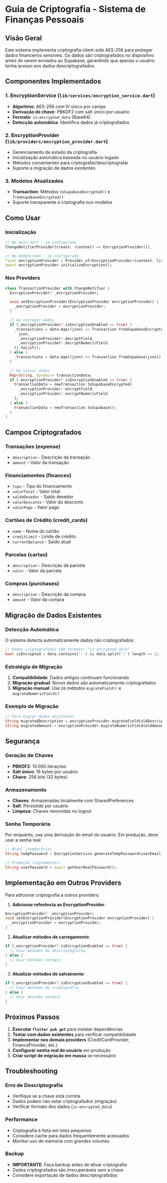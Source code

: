 # Guia de Criptografia - Sistema de Finanças Pessoais

## Visão Geral

Este sistema implementa criptografia client-side AES-256 para proteger dados financeiros sensíveis. Os dados são criptografados no dispositivo antes de serem enviados ao Supabase, garantindo que apenas o usuário tenha acesso aos dados descriptografados.

## Componentes Implementados

### 1. EncryptionService (`lib/services/encryption_service.dart`)
- **Algoritmo**: AES-256 com IV único por campo
- **Derivação de chave**: PBKDF2 com salt único por usuário
- **Formato**: `iv:encrypted_data` (Base64)
- **Detecção automática**: Identifica dados já criptografados

### 2. EncryptionProvider (`lib/providers/encryption_provider.dart`)
- Gerenciamento de estado da criptografia
- Inicialização automática baseada no usuário logado
- Métodos convenientes para criptografar/descriptografar
- Suporte a migração de dados existentes

### 3. Modelos Atualizados
- **Transaction**: Métodos `toSupabaseEncrypted()` e `fromSupabaseEncrypted()`
- Suporte transparente a criptografia nos modelos

## Como Usar

### Inicialização
```dart
// No main.dart - já configurado
ChangeNotifierProvider(create: (context) => EncryptionProvider()),

// No HomeScreen - já configurado
final encryptionProvider = Provider.of<EncryptionProvider>(context, listen: false);
await encryptionProvider.initializeEncryption();
```

### Nos Providers
```dart
class TransactionProvider with ChangeNotifier {
  EncryptionProvider? _encryptionProvider;

  void setEncryptionProvider(EncryptionProvider encryptionProvider) {
    _encryptionProvider = encryptionProvider;
  }

  // Ao carregar dados
  if (_encryptionProvider?.isEncryptionEnabled == true) {
    _transactions = data.map((json) => Transaction.fromSupabaseEncrypted(
      json, 
      _encryptionProvider!.decryptField, 
      _encryptionProvider!.decryptNumericField
    )).toList();
  } else {
    _transactions = data.map((json) => Transaction.fromSupabase(json)).toList();
  }

  // Ao salvar dados
  Map<String, dynamic> transactionData;
  if (_encryptionProvider?.isEncryptionEnabled == true) {
    transactionData = newTransaction.toSupabaseEncrypted(
      _encryptionProvider!.encryptField,
      _encryptionProvider!.encryptNumericField
    );
  } else {
    transactionData = newTransaction.toSupabase();
  }
}
```

## Campos Criptografados

### Transações (expense)
- `description` - Descrição da transação
- `amount` - Valor da transação

### Financiamentos (finances)
- `tipo` - Tipo do financiamento
- `valorTotal` - Valor total
- `saldoDevedor` - Saldo devedor
- `valorDesconto` - Valor do desconto
- `valorPago` - Valor pago

### Cartões de Crédito (credit_cards)
- `name` - Nome do cartão
- `creditLimit` - Limite de crédito
- `currentBalance` - Saldo atual

### Parcelas (cartao)
- `description` - Descrição da parcela
- `valor` - Valor da parcela

### Compras (purchases)
- `description` - Descrição da compra
- `amount` - Valor da compra

## Migração de Dados Existentes

### Detecção Automática
O sistema detecta automaticamente dados não criptografados:
```dart
// Dados criptografados têm formato: "iv:encrypted_data"
bool isEncrypted = data.contains(':') && data.split(':').length == 2;
```

### Estratégia de Migração
1. **Compatibilidade**: Dados antigos continuam funcionando
2. **Migração gradual**: Novos dados são automaticamente criptografados
3. **Migração manual**: Use os métodos `migrateField()` e `migrateNumericField()`

### Exemplo de Migração
```dart
// Para migrar dados existentes
String migratedDescription = encryptionProvider.migrateField(oldDescription);
String migratedAmount = encryptionProvider.migrateNumericField(oldAmount);
```

## Segurança

### Geração de Chaves
- **PBKDF2**: 10.000 iterações
- **Salt único**: 16 bytes por usuário
- **Chave**: 256 bits (32 bytes)

### Armazenamento
- **Chaves**: Armazenadas localmente com SharedPreferences
- **Salt**: Persistido por usuário
- **Limpeza**: Chaves removidas no logout

### Senha Temporária
Por enquanto, usa uma derivação do email do usuário. Em produção, deve usar a senha real:
```dart
// Atual (temporário)
String tempPassword = EncryptionService.generateTempPassword(userEmail);

// Produção (implementar)
String userPassword = await getUserRealPassword();
```

## Implementação em Outros Providers

Para adicionar criptografia a outros providers:

1. **Adicionar referência ao EncryptionProvider**:
```dart
EncryptionProvider? _encryptionProvider;
void setEncryptionProvider(EncryptionProvider encryptionProvider) {
  _encryptionProvider = encryptionProvider;
}
```

2. **Atualizar métodos de carregamento**:
```dart
if (_encryptionProvider?.isEncryptionEnabled == true) {
  // Usar métodos de descriptografia
} else {
  // Usar métodos normais
}
```

3. **Atualizar métodos de salvamento**:
```dart
if (_encryptionProvider?.isEncryptionEnabled == true) {
  // Usar métodos de criptografia
} else {
  // Usar métodos normais
}
```

## Próximos Passos

1. **Executar `flutter pub get`** para instalar dependências
2. **Testar com dados existentes** para verificar compatibilidade
3. **Implementar nos demais providers** (CreditCardProvider, FinanceProvider, etc.)
4. **Configurar senha real do usuário** em produção
5. **Criar script de migração em massa** se necessário

## Troubleshooting

### Erro de Descriptografia
- Verifique se a chave está correta
- Dados podem não estar criptografados (migração)
- Verificar formato dos dados (`iv:encrypted_data`)

### Performance
- Criptografia é feita em lotes pequenos
- Considere cache para dados frequentemente acessados
- Monitor uso de memória com grandes volumes

### Backup
- **IMPORTANTE**: Faça backup antes de ativar criptografia
- Dados criptografados são irrecuperáveis sem a chave
- Considere exportação de dados descriptografados
